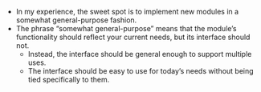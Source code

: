 + In my experience, the sweet spot is to implement new modules in a somewhat general-purpose fashion.
+ The phrase “somewhat general-purpose” means that the module’s functionality should reflect your current needs, but its interface should not.
    + Instead, the interface should be general enough to support multiple uses.
    + The interface should be easy to use for today’s needs without being tied specifically to them.

